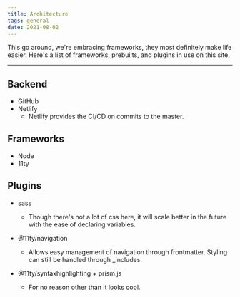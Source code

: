 ```yaml
---
title: Architecture
tags: general
date: 2021-08-02
---
```


This go around, we're embracing frameworks, they most definitely make life easier.
Here's a list of frameworks, prebuilts, and plugins in use on this site.

---

## Backend

-   GitHub
-   Netlify
    -   Netlify provides the CI/CD on commits to the master.

## Frameworks

-   Node
-   11ty

## Plugins

-   sass

    -   Though there's not a lot of css here, it will scale better in the future
        with the ease of declaring variables.

-   @11ty/navigation
    -   Allows easy management of navigation through frontmatter. Styling can
        still be handled through \_includes.
-   @11ty/syntaxhighlighting + prism.js
    -   For no reason other than it looks cool.
